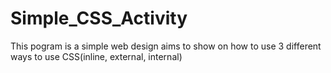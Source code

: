 # Simple_CSS_Activity
This pogram is a simple web design aims to show on how to use 3 different ways to use CSS(inline, external, internal)
